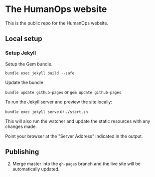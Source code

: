 # The HumanOps website

This is the public repo for the HumanOps website.

## Local setup

### Setup Jekyll

Setup the Gem bundle.

`bundle exec jekyll build --safe`

Update the bundle

`bundle update github-pages` or `gem update github-pages`

To run the Jekyll server and preview the site locally:

`bundle exec jekyll serve` or `./start.sh`

This will also run the watcher and update the static resources with any changes made.

Point your browser at the "Server Address" indicated in the output.

## Publishing

2) Merge master into the `gh-pages` branch and the live site will be automatically updated.



